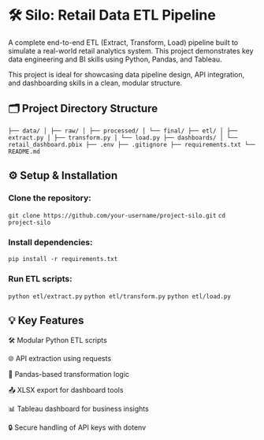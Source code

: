 # 🛠️ Silo: Retail Data ETL Pipeline
A complete end-to-end ETL (Extract, Transform, Load) pipeline built to simulate a real-world retail analytics system. This project demonstrates key data engineering and BI skills using Python, Pandas, and Tableau.

This project is ideal for showcasing data pipeline design, API integration, and dashboarding skills in a clean, modular structure.

 ## 🗂️ Project Directory Structure 
 ``` ├── data/ │ ├── raw/ │ ├── processed/ │ └── final/ ├── etl/ │ ├── extract.py │ ├── transform.py │ └── load.py ├── dashboards/ │ └── retail_dashboard.pbix ├── .env ├── .gitignore ├── requirements.txt └── README.md ``` 

## ⚙️ Setup & Installation
### Clone the repository:
`git clone https://github.com/your-username/project-silo.git`
`cd project-silo`
### Install dependencies:
`pip install -r requirements.txt`

### Run ETL scripts:

`python etl/extract.py`
`python etl/transform.py`
`python etl/load.py`

## 💡 Key Features
🛠️ Modular Python ETL scripts

🌐 API extraction using requests

🧼 Pandas-based transformation logic

📤 XLSX export for dashboard tools

📊 Tableau dashboard for business insights

🔒 Secure handling of API keys with dotenv
